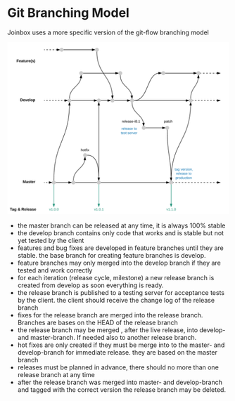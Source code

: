 # Git Branching Model

Joinbox uses a more specific version of the git-flow branching model

![Alt text](https://github.com/joinbox/guidelines/raw/master/styleguide/git-flow.png "Joinbox GIT Flow")


- the master branch can be released at any time, it is always 100% stable
- the develop branch contains only code that works and is stable but not yet tested by the client
- features and bug fixes are developed in feature branches until they are stable. the base branch for creating feature branches is develop.
- feature branches may only merged into the develop branch if they are tested and work correctly
- for each iteration (release cycle, milestone) a new release branch is created from develop as soon everything is ready.
- the release branch is published to a testing server for acceptance tests by the client. the client should receive the change log of the release branch
- fixes for the release branch are merged into the release branch. Branches are bases on the HEAD of the release branch
- the release branch may be merged , after the live release, into develop- and master-branch. If needed also to another release branch.
- hot fixes are only created if they must be merge into to the master- and develop-branch for immediate release. they are based on the master branch
- releases must be planned in advance, there should no more than one release branch at any time
- after the release branch was merged into master- and develop-branch and tagged with the correct version the release branch may be deleted.

